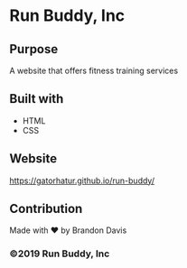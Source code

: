 # Run Buddy, Inc

## Purpose
A website that offers fitness training services

## Built with
* HTML
* CSS

## Website
https://gatorhatur.github.io/run-buddy/


## Contribution
Made with ❤️ by Brandon Davis

### ©️2019 Run Buddy, Inc 